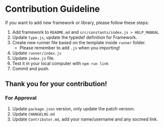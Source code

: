 # Contribution Guideline

If you want to add new framework or library, please follow these steps:

1. Add framework to `README.md` and `src/constants/index.js > HELP_MANUAL`
2. Update `type.js`, update the typedef definition for Framework.
3. Create new runner file based on the template inside `runner` folder.
   - Please remember to add `.js` when you importing!
4. Update `runner/index.js`
5. Update `index.js` file.
6. Test it in your local computer with `npm run link`
7. Commit and push.

## Thank you for your contribution!

### For Approval

1. Update `package.json` version, only update the patch version.
2. Update `CHANGELOG.md`
3. Update `Contributor.md`, add your name/username and any socmed link.
